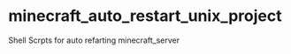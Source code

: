 minecraft_auto_restart_unix_project
===================================

Shell Scrpts for auto refarting minecraft_server
